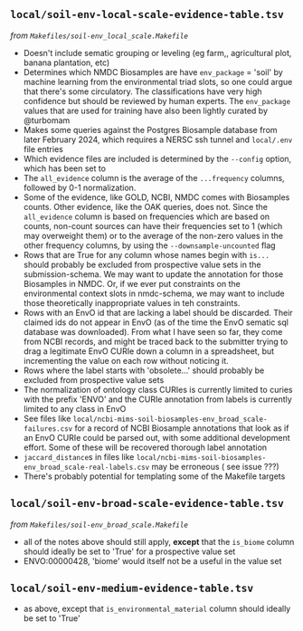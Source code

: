 ## `local/soil-env-local-scale-evidence-table.tsv`

_from `Makefiles/soil-env_local_scale.Makefile`_

- Doesn't include sematic grouping or leveling (eg farm,, agricultural plot, banana plantation, etc)
- Determines which NMDC Biosamples are have `env_package` = 'soil' by machine learning from the environmental triad
  slots, so one could argue that there's some circulatory. The classifications have very high confidence but should
  be reviewed by human experts. The `env_package` values that are used for training have also been lightly curated by
  @turbomam
- Makes some queries against the Postgres Biosample database from later February 2024, which requires a NERSC ssh tunnel
  and `local/.env` file entries
- Which evidence files are included is determined by the `--config` option, which has been set to
- The `all_evidence` column is the average of the `...frequency` columns, followed by 0-1 normalization.
- Some of the evidence, like GOLD, NCBI, NMDC comes with Biosamples counts. Other evidence, like the OAK queries, does
  not. Since the `all_evidence` column is based on frequencies which are based on counts, non-count sources can have
  their frequencies set to 1 (which may overweight them) or to the average of the non-zero values in the other frequency
  columns, by using the `--downsample-uncounted` flag
- Rows that are True for any column whose names begin with `is...` should probably be excluded from prospective value
  sets in the submission-schema. We may want to update the annotation for those Biosamples in NMDC. Or, if we ever put
  constraints on the environmental context slots in nmdc-schema, we may want to include those theoretically
  inappropriate values in teh constraints.
- Rows with an EnvO id that are lacking a label should be discarded. Their claimed ids do not appear in EnvO (as of the
  time the EnvO sematic sql database was downloaded). From what I have seen so far, they come from NCBI records, and
  might be traced back to the submitter trying to drag a legitimate EnvO CURIe down a column in a spreadsheet, but
  incrementing the value on each row without noticing it.
- Rows where the label starts with 'obsolete...' should probably be excluded from prospective value sets
- The normalization of ontology class CURIes is currently limited to curies with the prefix 'ENVO' and the CURIe
  annotation from labels is currently limited to any class in EnvO
- See files like `local/ncbi-mims-soil-biosamples-env_broad_scale-failures.csv` for a record of NCBI Biosample
  annotations that look as if an EnvO CURIe could be parsed out, with some additional development effort. Some of these
  will be recovered thorough label annotation
- `jaccard_distance`s in files like `local/ncbi-mims-soil-biosamples-env_broad_scale-real-labels.csv` may be erroneous (
  see issue ???)
- There's probably potential for templating some of the Makefile targets

## `local/soil-env-broad-scale-evidence-table.tsv`

_from `Makefiles/soil-env_broad_scale.Makefile`_

- all of the notes above should still apply, **except** that the `is_biome` column should ideally be set to 'True' for a
  prospective value set
- ENVO:00000428, 'biome' would itself not be a useful in the value set

## `local/soil-env-medium-evidence-table.tsv`
- as above, except that `is_environmental_material` column should ideally be set to 'True'
